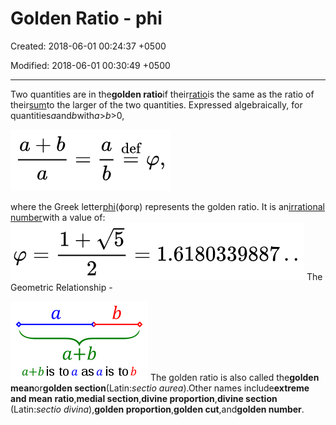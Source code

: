 # Golden Ratio - phi

Created: 2018-06-01 00:24:37 +0500

Modified: 2018-06-01 00:30:49 +0500

---

Two quantities are in the**golden ratio**if their[ratio](https://en.wikipedia.org/wiki/Ratio)is the same as the ratio of their[sum](https://en.wikipedia.org/wiki/Summation)to the larger of the two quantities. Expressed algebraically, for quantities*a*and*b*with*a*>*b*>0,

![a def ](media/Golden-Ratio---phi-image1.png)

where the Greek letter[phi](https://en.wikipedia.org/wiki/Phi_(letter))(ϕorφ) represents the golden ratio. It is an[irrational number](https://en.wikipedia.org/wiki/Irrational_number)with a value of:
![1.6180339887. 2 ](media/Golden-Ratio---phi-image2.png)
The Geometric Relationship -

![a+b a+bis toaasa is tob ](media/Golden-Ratio---phi-image3.png)
The golden ratio is also called the**golden mean**or**golden section**(Latin:*sectio aurea*).Other names include**extreme and mean ratio**,**medial section**,**divine proportion**,**divine section** (Latin:*sectio divina*),**golden proportion**,**golden cut**,and**golden number**.
